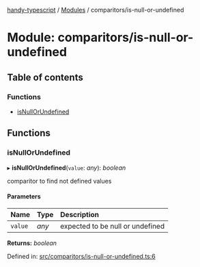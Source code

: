 [handy-typescript](../README.md) / [Modules](../modules.md) / comparitors/is-null-or-undefined

# Module: comparitors/is-null-or-undefined

## Table of contents

### Functions

- [isNullOrUndefined](comparitors_is_null_or_undefined.md#isnullorundefined)

## Functions

### isNullOrUndefined

▸ **isNullOrUndefined**(`value`: *any*): *boolean*

comparitor to find not defined values

#### Parameters

| Name | Type | Description |
| :------ | :------ | :------ |
| `value` | *any* | expected to be null or undefined |

**Returns:** *boolean*

Defined in: [src/comparitors/is-null-or-undefined.ts:6](https://github.com/robbiemu/handy-typescript/blob/9919eaf/src/comparitors/is-null-or-undefined.ts#L6)
